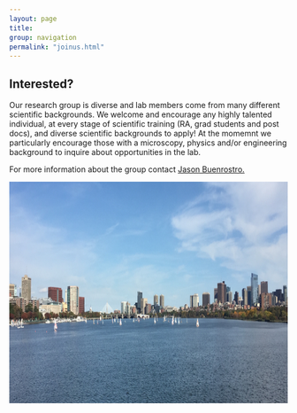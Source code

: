 ```yaml
---
layout: page
title: 
group: navigation
permalink: "joinus.html"
---
```



Interested?
-----------

Our research group is diverse and lab members come from many different scientific backgrounds. We welcome and encourage any highly talented individual, at every stage of scientific training (RA, grad students and post docs), and diverse scientific backgrounds to apply! At the momemnt we particularly encourage those with a microscopy, physics and/or engineering background to inquire about opportunities in the lab.

For more information about the group contact <a href="mailto:jason_buenrostro@harvard.edu">Jason Buenrostro.


<img alt="Cambridge-Boston" align="center" src="media/bigimg/Cambridge-Boston.jpg" width="800" height="400"/>

